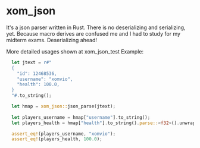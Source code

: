 # xom_json
It's a json parser written in Rust. There is no deserializing and serializing, yet. Because macro derives are confused me and I had to study for my midterm exams. Deserializing ahead!

More detailed usages shown at xom_json_test
Example:
```Rust
  let jtext = r#"
  {
    "id": 12468536,
    "username": "xomvio",
    "health": 100.0,
  }
  "#.to_string();

  let hmap = xom_json::json_parse(jtext);
  
  let players_username = hmap["username"].to_string();
  let players_health = hmap["health"].to_string().parse::<f32>().unwrap();

  assert_eq!(players_username, "xomvio");
  assert_eq!(players_health, 100.0);
```

